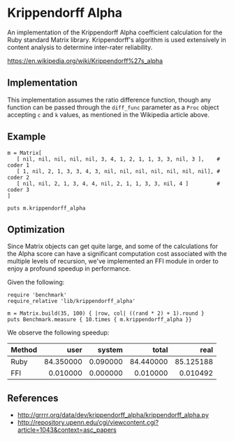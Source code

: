 # Krippendorff Alpha

An implementation of the Krippendorff Alpha coefficient calculation for the Ruby standard Matrix library.  Krippendorff's algorithm is used extensively in content analysis to determine inter-rater reliability.

https://en.wikipedia.org/wiki/Krippendorff%27s_alpha

## Implementation

This implementation assumes the ratio difference function, though any function can be passed through the `diff_func` parameter as a `Proc` object accepting `c` and `k` values, as mentioned in the Wikipedia article above.

## Example

```
m = Matrix[
   [ nil, nil, nil, nil, nil, 3, 4, 1, 2, 1, 1, 3, 3, nil, 3 ],    # coder 1
   [ 1, nil, 2, 1, 3, 3, 4, 3, nil, nil, nil, nil, nil, nil, nil], # coder 2
   [ nil, nil, 2, 1, 3, 4, 4, nil, 2, 1, 1, 3, 3, nil, 4 ]         # coder 3
]

puts m.krippendorff_alpha
```

## Optimization

Since Matrix objects can get quite large, and some of the calculations for the Alpha score can have a significant computation cost associated with the multiple levels of recursion, we've implemented an FFI module in order to enjoy a profound speedup in performance.

Given the following:

```
require 'benchmark'
require_relative 'lib/krippendorff_alpha'

m = Matrix.build(35, 100) { |row, col| ((rand * 2) + 1).round }
puts Benchmark.measure { 10.times { m.krippendorff_alpha }}
```

We observe the following speedup:

Method | user | system | total | real
--- | ---:| ---:| ---:| ---:
Ruby | 84.350000 | 0.090000 | 84.440000 | 85.125188
FFI | 0.010000 | 0.000000 | 0.010000 | 0.010492

## References

* http://grrrr.org/data/dev/krippendorff_alpha/krippendorff_alpha.py
* http://repository.upenn.edu/cgi/viewcontent.cgi?article=1043&context=asc_papers
